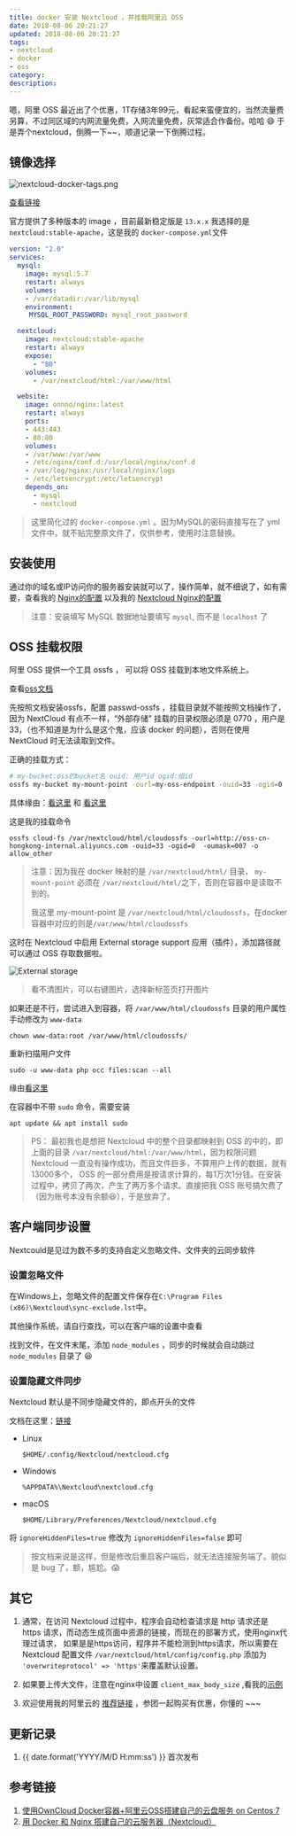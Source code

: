 ```yaml
---
title: docker 安装 Nextcloud ，并挂载阿里云 OSS
date: 2018-08-06 20:21:27
updated: 2018-08-06 20:21:27
tags:
- nextcloud
- docker
- oss
category:
description:
---
```


嗯，阿里 OSS 最近出了个优惠，1T存储3年99元，看起来蛮便宜的，当然流量费另算，不过同区域的内网流量免费，入网流量免费，灰常适合作备份。哈哈 😄
于是弄个nextcloud，倒腾一下~~，顺道记录一下倒腾过程。

<!-- more -->

## 镜像选择
![nextcloud-docker-tags.png](https://static.lidong.me/upload/images/SJS6BxLrQ.png)

[查看链接](https://hub.docker.com/_/nextcloud/)

官方提供了多种版本的 image ，目前最新稳定版是 `13.x.x` 我选择的是 `nextcloud:stable-apache`，这是我的 `docker-compose.yml`文件

```yml docker-compose.yml
version: "2.0"
services:
  mysql:
    image: mysql:5.7
    restart: always
    volumes:
    - /var/datadir:/var/lib/mysql
    environment:
     MYSQL_ROOT_PASSWORD: mysql_root_password

  nextcloud:
    image: nextcloud:stable-apache
    restart: always
    expose:
      - "80"
    volumes:
      - /var/nextcloud/html:/var/www/html

  website:
    image: onnno/nginx:latest
    restart: always
    ports:
    - 443:443
    - 80:80
    volumes:
    - /var/www:/var/www
    - /etc/nginx/conf.d:/usr/local/nginx/conf.d
    - /var/log/nginx:/usr/local/nginx/logs
    - /etc/letsencrypt:/etc/letsencrypt
    depends_on:
      - mysql
      - nextcloud
```

> 这里简化过的 `docker-compose.yml` 。因为MySQL的密码直接写在了 yml 文件中，就不贴完整原文件了，仅供参考，使用时注意替换。

## 安装使用

通过你的域名或IP访问你的服务器安装就可以了，操作简单，就不细说了，如有需要，查看我的 [Nginx的配置](https://github.com/ryanlid/nginx-conf) 以及我的 [ Nextcloud Nginx的配置](https://github.com/ryanlid/nginx-conf/blob/master/cloud.lidong.me.conf)

> 注意：安装填写 MySQL 数据地址要填写 `mysql`, 而不是 `localhost` 了

## OSS 挂载权限

阿里 OSS 提供一个工具 ossfs ， 可以将 OSS 挂载到本地文件系统上。

查看[oss文档](https://help.aliyun.com/document_detail/32196.html)

先按照文档安装ossfs，配置 passwd-ossfs ，挂载目录就不能按照文档操作了，因为 NextCloud 有点不一样，“外部存储” 挂载的目录权限必须是 0770 ，用户是 33，（也不知道是为什么是这个鬼，应该 docker 的问题），否则在使用 NextCloud 时无法读取到文件。

正确的挂载方式：

```sh
# my-bucket:oss的bucket名 ouid: 用户id ogid:组id
ossfs my-bucket my-mount-point -ourl=my-oss-endpoint -ouid=33 -ogid=0  -oumask=007 -o allow_other
```

具体缘由：[看这里](https://github.com/aliyun/ossfs/wiki/FAQ#11) 和 [看这里](https://github.com/aliyun/ossfs/issues/5)

这是我的挂载命令

```shell
ossfs cloud-fs /var/nextcloud/html/cloudossfs -ourl=http://oss-cn-hongkong-internal.aliyuncs.com -ouid=33 -ogid=0  -oumask=007 -o allow_other
```

> 注意：因为我在 docker 映射的是 `/var/nextcloud/html/` 目录， `my-mount-point` 必须在 `/var/nextcloud/html/`之下，否则在容器中是读取不到的。
>
> 我这里 my-mount-point 是 `/var/nextcloud/html/cloudossfs`，在docker容器中对应的则是`/var/www/html/cloudossfs`

这时在 Nextcloud 中启用 External storage support 应用（插件），添加路径就可以通过 OSS 存取数据啦。

![External storage](https://static.lidong.me/upload/images/r1TzObIrX.png)

> 看不清图片，可以右键图片，选择新标签页打开图片

如果还是不行，尝试进入到容器，将 `/var/www/html/cloudossfs` 目录的用户属性手动修改为 `www-data`

```shell
chown www-data:root /var/www/html/cloudossfs/
```

重新扫描用户文件

```shell
sudo -u www-data php occ files:scan --all
```

缘由[看这里](https://www.zhihu.com/question/267841887/answer/393946741)

在容器中不带 `sudo` 命令，需要安装

```shell
apt update && apt install sudo
```

> PS： 最初我也是想把 Nextcloud 中的整个目录都映射到 OSS 的中的，即上面的目录 `/var/nextcloud/html:/var/www/html`，因为权限问题 Nextcloud 一直没有操作成功，而且文件巨多，不算用户上传的数据，就有13000多个， OSS 的一部分费用是按请求计算的，每1万次1分钱。在安装过程中，拷贝了两次，产生了两万多个请求。直接把我 OSS 账号搞欠费了（因为账号本没有余额😆），于是放弃了。

## 客户端同步设置

Nextcould是见过为数不多的支持自定义忽略文件、文件夹的云同步软件

### 设置忽略文件

在Windows上，忽略文件的配置文件保存在`C:\Program Files (x86)\Nextcloud\sync-exclude.lst`中。

其他操作系统，请自行查找，可以在客户端的设置中查看

找到文件，在文件末尾，添加 `node_modules` ，同步的时候就会自动跳过 `node_modules` 目录了 😆


### 设置隐藏文件同步

Nextcloud 默认是不同步隐藏文件的，即点开头的文件

文档在这里：[链接](https://docs.nextcloud.com/desktop/2.3/advancedusage.html#configuration-file)

- Linux
  ```shell
  $HOME/.config/Nextcloud/nextcloud.cfg
  ```

- Windows
  ```shell
  %APPDATA%\Nextcloud\nextcloud.cfg
  ```
- macOS
  ```shell
  $HOME/Library/Preferences/Nextcloud/nextcloud.cfg
  ```

将 `ignoreHiddenFiles=true` 修改为 `ignoreHiddenFiles=false` 即可

> 按文档来说是这样，但是修改后重启客户端后，就无法连接服务端了。貌似是 bug 了，额，尴尬。😱

## 其它

1. 通常，在访问 Nextcloud 过程中，程序会自动检查请求是 http 请求还是 https 请求，而动态生成页面中资源的链接，而现在的部署方式，使用nginx代理过请求， 如果是是https访问，程序并不能检测到https请求，所以需要在 Nextcloud 配置文件 `/var/nextcloud/html/config/config.php` 添加为 `'overwriteprotocol' => 'https'`来覆盖默认设置。

2. 如果要上传大文件，注意在nginx中设置 `client_max_body_size` ,看我的[示例](https://github.com/ryanlid/nginx-conf/blob/5678e4bab3b7a34ec92043e3a9566fc471d04775/cloud.lidong.me.conf#L14)

3. 欢迎使用我的阿里云的 [推荐链接](https://promotion.aliyun.com/ntms/act/oss-discount.html?userCode=hk4wst53) ，参团一起购买有优惠，你懂的 ~~~

## 更新记录

1. {{ date.format('YYYY/M/D H:mm:ss') }} 首次发布

## 参考链接

1. [使用OwnCloud Docker容器+阿里云OSS搭建自己的云盘服务 on Centos 7](http://crabdave.iteye.com/blog/2356624)
2. [用 Docker 和 Nginx 搭建自己的云服务器（Nextcloud）](https://oing9179.github.io/blog/2017/03/Setup-Nextcloud-using-Docker-and-Nginx/)
